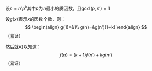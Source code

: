 设$n=n'p^k$其中$p$为$n$最小的质因数，且$\gcd(p,n')=1$

设$g(x)$表示$x$的因数个数，则：
$$
\begin{align}
g(1)=&1\\
g(n)=&g(n')(1+k)
\end{align}
$$
（易证）

然后就可以知道：
$$
f(n)=(k+1)f(n')+kg(n')
$$
（易证）


